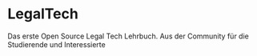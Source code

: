 # LegalTech
Das erste Open Source Legal Tech Lehrbuch. Aus der Community für die Studierende und Interessierte
